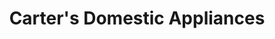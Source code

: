 ---
title: "Carter's Domestic Appliances"
url: /brighton-und-hove/carters-domestic-appliances/
shop: Elektronik
---